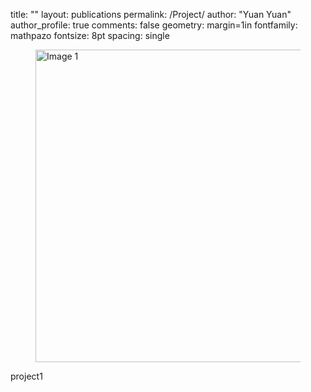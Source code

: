 title:  ""
layout: publications
permalink: /Project/
author: "Yuan Yuan"
author_profile: true
comments: false
geometry: margin=1in
fontfamily: mathpazo
fontsize: 8pt
spacing: single

<figure>
<img src="https://raw.githubusercontent.com/yzy0014/yzy0014.github.io/main/_imgs/logo.png" width=500 height=500 alt="Image 1">
</figure>
<p> project1 </p>





